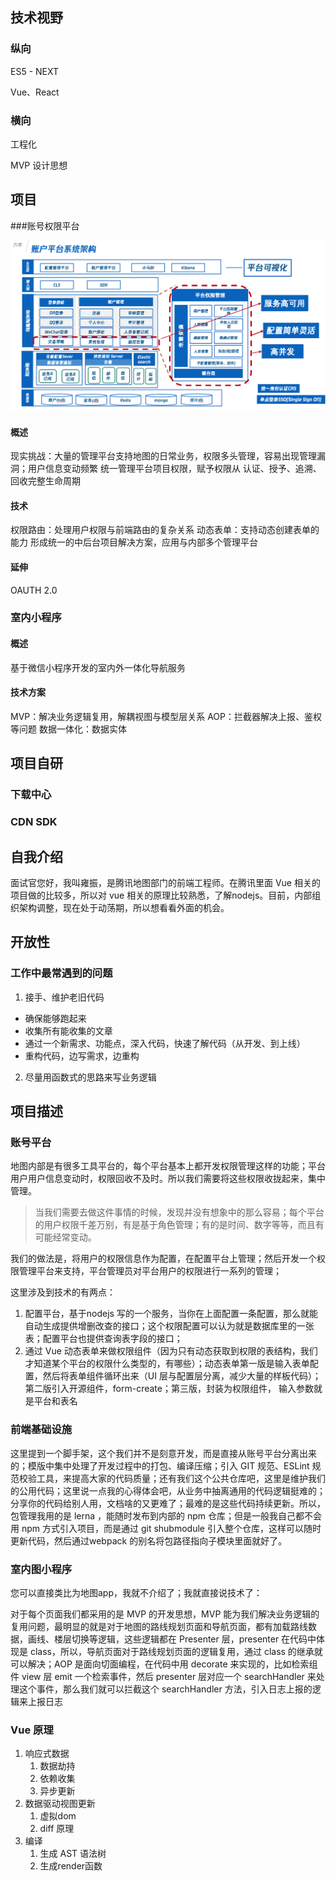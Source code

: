 



## 技术视野

### 纵向

ES5 - NEXT

Vue、React

### 横向

工程化

MVP 设计思想

## 项目

###账号权限平台

![企业微信截图_601c7131-e83e-4a5e-8920-43b3e93225b1](./resume.assets/account_platform.png)

#### 概述

现实挑战：大量的管理平台支持地图的日常业务，权限多头管理，容易出现管理漏洞；用户信息变动频繁
统一管理平台项目权限，赋予权限从 认证、授予、追溯、回收完整生命周期

#### 技术

权限路由：处理用户权限与前端路由的复杂关系
动态表单：支持动态创建表单的能力
形成统一的中后台项目解决方案，应用与内部多个管理平台

#### 延伸

OAUTH 2.0

### 室内小程序

#### 概述

基于微信小程序开发的室内外一体化导航服务

#### 技术方案

MVP：解决业务逻辑复用，解耦视图与模型层关系
AOP：拦截器解决上报、鉴权等问题
数据一体化：数据实体

## 项目自研

### 下载中心

### CDN SDK

## 自我介绍

面试官您好，我叫雍振，是腾讯地图部门的前端工程师。在腾讯里面 Vue 相关的项目做的比较多，所以对 vue 相关的原理比较熟悉，了解nodejs。目前，内部组织架构调整，现在处于动荡期，所以想看看外面的机会。

## 开放性

### 工作中最常遇到的问题

1. 接手、维护老旧代码

- 确保能够跑起来
- 收集所有能收集的文章
- 通过一个新需求、功能点，深入代码，快速了解代码（从开发、到上线）
- 重构代码，边写需求，边重构

2. 尽量用函数式的思路来写业务逻辑





## 项目描述

### 账号平台

地图内部是有很多工具平台的，每个平台基本上都开发权限管理这样的功能；平台用户用户信息变动时，权限回收不及时。所以我们需要将这些权限收拢起来，集中管理。

> 当我们需要去做这件事情的时候，发现并没有想象中的那么容易；每个平台的用户权限千差万别，有是基于角色管理；有的是时间、数字等等，而且有可能经常变动。

我们的做法是，将用户的权限信息作为配置，在配置平台上管理；然后开发一个权限管理平台来支持，平台管理员对平台用户的权限进行一系列的管理；

这里涉及到技术的有两点：

1.  配置平台，基于nodejs 写的一个服务，当你在上面配置一条配置，那么就能自动生成提供增删改查的接口；这个权限配置可以认为就是数据库里的一张表；配置平台也提供查询表字段的接口；
2. 通过 Vue 动态表单来做权限组件（因为只有动态获取到权限的表结构，我们才知道某个平台的权限什么类型的，有哪些）；动态表单第一版是输入表单配置，然后将表单组件循环出来（UI 层与配置层分离，减少大量的样板代码）；第二版引入开源组件，form-create；第三版，封装为权限组件， 输入参数就是平台和表名

### 前端基础设施

这里提到一个脚手架，这个我们并不是刻意开发，而是直接从账号平台分离出来的；模版中集中处理了开发过程中的打包、编译压缩；引入 GIT 规范、ESLint 规范校验工具，来提高大家的代码质量；还有我们这个公共仓库吧，这里是维护我们的公用代码；这里说一点我的心得体会吧，从业务中抽离通用的代码逻辑挺难的；分享你的代码给别人用，文档啥的又更难了；最难的是这些代码持续更新。所以，包管理我用的是 lerna ，能随时发布到内部的 npm 仓库；但是一般我自己都不会用 npm 方式引入项目，而是通过 git shubmodule 引入整个仓库，这样可以随时更新代码，然后通过webpack 的别名将包路径指向子模块里面就好了。

### 室内图小程序

您可以直接类比为地图app，我就不介绍了；我就直接说技术了：

对于每个页面我们都采用的是 MVP 的开发思想，MVP 能为我们解决业务逻辑的复用问题，最明显的就是对于地图的路线规划页面和导航页面，都有加载路线数据，画线、楼层切换等逻辑，这些逻辑都在 Presenter 层，presenter 在代码中体现是 class，所以，导航页面对于路线规划页面的逻辑复用，通过 class 的继承就可以解决；AOP 是面向切面编程，在代码中用 decorate 来实现的，比如检索组件 view 层 emit 一个检索事件，然后 presenter 层对应一个 searchHandler 来处理这个事件，那么我们就可以拦截这个 searchHandler 方法，引入日志上报的逻辑来上报日志



### Vue 原理

1. 响应式数据
   1. 数据劫持
   2. 依赖收集
   3. 异步更新
2. 数据驱动视图更新
   1. 虚拟dom
   2. diff 原理
3. 编译
   1. 生成 AST 语法树
   2. 生成render函数








